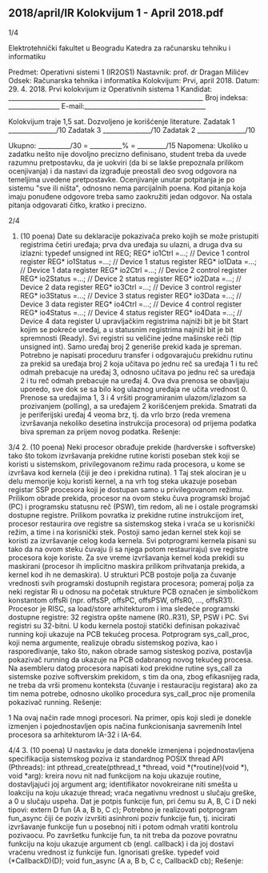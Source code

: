 2018/april/IR Kolokvijum 1 - April 2018.pdf
--------------------------------------------------------------------------------


1/4

Elektrotehnički fakultet u Beogradu
Katedra za računarsku tehniku i informatiku

Predmet: Operativni sistemi 1 (IR2OS1)
Nastavnik: prof. dr Dragan Milićev
Odsek: Računarska tehnika i informatika
Kolokvijum: Prvi, april 2018.
Datum: 29. 4. 2018.
Prvi kolokvijum iz Operativnih sistema 1
Kandidat: _____________________________________________________________
Broj indeksa: ________________  E-mail:______________________________________

Kolokvijum traje 1,5 sat. Dozvoljeno je korišćenje literature.
Zadatak 1 _______________/10   Zadatak 3 _______________/10
Zadatak 2 _______________/10

Ukupno: __________/30 = __________% = _________/15
Napomena: Ukoliko  u zadatku  nešto  nije dovoljno precizno definisano, student treba da
uvede razumnu pretpostavku, da je uokviri (da bi se lakše prepoznala prilikom ocenjivanja) i
da  nastavi  da  izgrađuje  preostali  deo  svog  odgovora  na  temeljima  uvedene  pretpostavke.
Ocenjivanje unutar potpitanja je po sistemu "sve ili ništa", odnosno nema parcijalnih poena.
Kod  pitanja  koja  imaju ponuđene odgovore treba samo zaokružiti jedan  odgovor.  Na  ostala
pitanja odgovarati čitko, kratko i precizno.


2/4
1. (10 poena)
Date su deklaracije pokazivača preko kojih se može pristupiti registrima četiri uređaja; prva
dva uređaja su ulazni, a druga dva su izlazni:
typedef unsigned int REG;
REG* io1Ctrl =...;   // Device 1 control register
REG* io1Status =...; // Device 1 status register
REG* io1Data =...;   // Device 1 data register
REG* io2Ctrl =...;   // Device 2 control register
REG* io2Status =...; // Device 2 status register
REG* io2Data =...;   // Device 2 data register
REG* io3Ctrl =...;   // Device 3 control register
REG* io3Status =...; // Device 3 status register
REG* io3Data =...;   // Device 3 data register
REG* io4Ctrl =...;   // Device 4 control register
REG* io4Status =...; // Device 4 status register
REG* io4Data =...;   // Device 4 data register
U  upravljačkim  registrima  najniži  bit  je  bit Start kojim  se  pokreće  uređaj,  a  u  statusnim
registrima najniži bit je bit spremnosti (Ready).  Svi  registri su veličine jedne mašinske reči
(tip unsigned int). Samo uređaj broj 2 generiše prekid kada je spreman.
Potrebno je napisati proceduru transfer i odgovarajuću prekidnu rutinu za prekid sa uređaja
broj 2 koja učitava po jednu reč sa uređaja 1 i tu reč odmah prebacuje na uređaj 3, odnosno
učitava po jednu reč sa uređaja 2 i tu reč odmah prebacuje na uređaj 4. Ova dva prenosa se
obavljaju uporedo, sve dok se sa bilo kog ulaznog uređaja ne učita vrednost 0. Prenose sa
uređajima  1,  3  i  4  vršiti  programiranim  ulazom/izlazom  sa  prozivanjem  (polling),  a  sa
uređajem 2 korišćenjem prekida. Smatrati da je periferijski uređaj 4 veoma brz, tj. da vrlo
brzo (reda vremena izvršavanja nekoliko desetina instrukcija procesora) od prijema podatka
biva spreman za prijem novog podatka.
Rešenje:

3/4
2. (10 poena)
Neki procesor obrađuje prekide (hardverske i softverske) tako što tokom izvršavanja prekidne
rutine  koristi  poseban  stek  koji  se  koristi  u  sistemskom,  privilegovanom  režimu  rada
procesora, u kome se izvršava kod kernela (čiji je deo i prekidna rutina).
1
 Taj stek alociran je u
delu memorije koju koristi kernel, a na vrh tog steka ukazuje poseban registar SSP procesora
koji je dostupan samo u privilegovanom režimu.
Prilikom obrade prekida, procesor na ovom steku čuva programski brojač (PC) i programsku
statusnu reč (PSW), tim redom, ali ne i ostale programski dostupne registre. Prilikom povratka
iz  prekidne  rutine  instrukcijom iret,  procesor  restaurira  ove  registre  sa  sistemskog  steka  i
vraća se u korisnički režim, a time i na korisnički stek.
Postoji  samo  jedan  kernel  stek  koji  se  koristi  za  izvršavanje  celog  koda  kernela.  Svi
potprogrami kernela pisani su tako da na ovom steku čuvaju (i sa njega potom restauriraju)
sve registre procesora koje koriste. Za sve vreme izvršavanja kernel koda prekidi su maskirani
(procesor ih implicitno maskira prilikom prihvatanja prekida, a kernel kod ih ne demaskira).
U  strukturi  PCB  postoje  polja  za  čuvanje  vrednosti  svih  programski  dostupnih  registara
procesora;  pomeraj  polja  za  neki  registar  Ri u odnosu na početak strukture PCB označen je
simboličkom konstantom offsRi (npr. offsSP, offsPC, offsPSW, offsR0, ..., offsR31).
Procesor  je  RISC,  sa load/store arhitekturom i ima sledeće programski dostupne registre: 32
registra opšte namene (R0..R31), SP, PSW i PC. Svi registri su 32-bitni.
U kodu kernela postoji statički definisan pokazivač running koji ukazuje na PCB tekućeg
procesa.  Potprogram sys_call_proc,  koji  nema  argumente,  realizuje  obradu  sistemskog
poziva,  kao  i  raspoređivanje,  tako  što,  nakon  obrade  samog  sisteskog  poziva,  postavlja
pokazivač running da ukazuje na PCB odabranog novog tekućeg procesa.
Na  asembleru  datog  procesora  napisati  kod  prekidne  rutine sys_call za  sistemske  pozive
softverskim prekidom, s tim da ona, zbog efikasnijeg rada, ne treba da vrši promenu konteksta
(čuvanje  i  restauraciju  registara)  ako  za  tim  nema  potrebe,  odnosno  ukoliko  procedura
sys_call_proc nije promenila pokazivač running.
Rešenje:

1
 Na ovaj način rade mnogi procesori. Na primer, opis koji sledi je donekle izmenjen i pojednostavljen opis
načina funkcionisanja savremenih Intel procesora sa arhitekturom IA-32 i IA-64.

4/4
3. (10 poena)
U  nastavku  je  data  donekle  izmenjena  i  pojednostavljena specifikacija  sistemskog  poziva  iz
standardnog POSIX thread API (Pthreads):
int pthread_create(pthread_t *thread, void *(*routine)(void *), void *arg):
kreira  novu  nit  nad  funkcijom  na  koju  ukazuje routine, dostavljajući joj argument arg;
identifikator novokreirane niti smešta u loakciju na koju ukazuje thread;  vraća negativnu
vrednost u slučaju greške, a 0 u slučaju uspeha.
Dat je potpis funkcije fun, pri čemu su A, B, C i D neki tipovi:
extern D fun (A a, B b, C c);
Potrebno  je  realizovati  potprogram fun_async čiji će poziv izvršiti asinhroni poziv funkcije
fun,  tj.  inicirati  izvršavanje  funkcije fun u  posebnoj  niti  i  potom  odmah  vratiti  kontrolu
pozivaocu.  Po  završetku  funkcije fun,  ta  nit  treba  da  pozove  povratnu  funkciju  na  koju
ukazuje  argument cb (engl. callback)  i  da  joj  dostavi  vraćenu  vrednost  iz  funkcije fun.
Ignorisati greške.
typedef void (*CallbackD)(D);
void fun_async (A a, B b, C c, CallbackD cb);
Rešenje:
